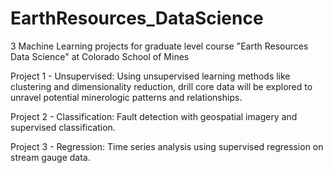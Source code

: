 # EarthResources_DataScience
3 Machine Learning projects for graduate level course "Earth Resources Data Science" at Colorado School of Mines

Project 1 - Unsupervised:
Using unsupervised learning methods like clustering and dimensionality reduction, drill core data will be explored to unravel potential minerologic patterns and relationships.

Project 2 - Classification:
Fault detection with geospatial imagery and supervised classification.

Project 3 - Regression:
Time series analysis using supervised regression on stream gauge data.
